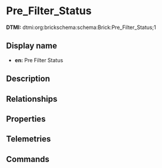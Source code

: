 # Pre_Filter_Status
**DTMI:** dtmi:org:brickschema:schema:Brick:Pre_Filter_Status;1
## Display name
- **en:** Pre Filter Status
## Description
## Relationships
## Properties
## Telemetries
## Commands
